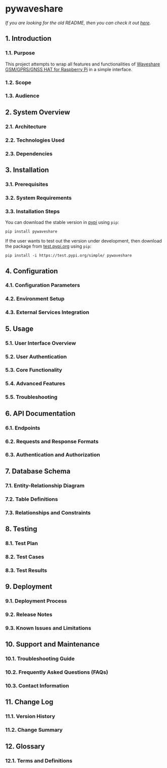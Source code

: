 # pywaveshare

*If you are looking for the old README, then you can check it out [here](https://github.com/acmacunlay/pywaveshare/blob/main/README.old.md).*

## 1. Introduction

### 1.1. Purpose

This project attempts to wrap all features and functionalities of [Waveshare GSM/GPRS/GNSS HAT for Raspberry Pi](https://www.waveshare.com/gsm-gprs-gnss-hat.htm) in a simple interface.

### 1.2. Scope
### 1.3. Audience

## 2. System Overview

### 2.1. Architecture
### 2.2. Technologies Used
### 2.3. Dependencies

## 3. Installation

### 3.1. Prerequisites
### 3.2. System Requirements
### 3.3. Installation Steps

You can download the stable version in [pypi](https://pypi.org/) using `pip`:

```shell
pip install pywaveshare
```

If the user wants to test out the version under development, then download the package from [test.pypi.org](https://test.pypi.org/) using `pip`:

```shell
pip install -i https://test.pypi.org/simple/ pywaveshare
```

## 4. Configuration

### 4.1. Configuration Parameters
### 4.2. Environment Setup
### 4.3. External Services Integration

## 5. Usage

### 5.1. User Interface Overview
### 5.2. User Authentication
### 5.3. Core Functionality
### 5.4. Advanced Features
### 5.5. Troubleshooting

## 6. API Documentation

### 6.1. Endpoints
### 6.2. Requests and Response Formats
### 6.3. Authentication and Authorization

## 7. Database Schema

### 7.1. Entity-Relationship Diagram
### 7.2. Table Definitions
### 7.3. Relationships and Constraints

## 8. Testing

### 8.1. Test Plan
### 8.2. Test Cases
### 8.3. Test Results

## 9. Deployment

### 9.1. Deployment Process
### 9.2. Release Notes
### 9.3. Known Issues and Limitations

## 10. Support and Maintenance

### 10.1. Troubleshooting Guide
### 10.2. Frequently Asked Questions (FAQs)
### 10.3. Contact Information

## 11. Change Log

### 11.1. Version History
### 11.2. Change Summary

## 12. Glossary

### 12.1. Terms and Definitions
